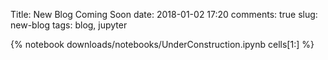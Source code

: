Title: New Blog Coming Soon
date: 2018-01-02 17:20
comments: true
slug: new-blog
tags: blog, jupyter

{% notebook downloads/notebooks/UnderConstruction.ipynb cells[1:] %}
